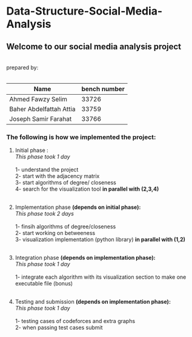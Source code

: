 # Data-Structure-Social-Media-Analysis
 
## Welcome to our social media analysis project
<br/>
prepared by: 
 <br/> 
 
  <br/> 
 
| Name                        |  bench number |
| -------------               |-------------  |
| Ahmed Fawzy Selim           | 33726         | 
| Baher Abdelfattah Attia     | 33759         |
| Joseph Samir Farahat        | 33766         |  




### The following is how we implemented the project:

1. Initial phase :<br/>
*This phase took 1 day* <br/><br/>
1- understand the project <br/>
2- start with the adjacency matrix <br/>
3- start algorithms of degree/ closeness <br/>
4- search for the visualization tool **in parallel with (2,3,4)** <br/> <br/>



2. Implementation phase **(depends on initial phase):** <br/>
*This phase took 2 days* <br/><br/>
1- finsih algorithms of degree/closeness <br/>
2- start working on betweeness  <br/>
3- visualization implementation (python library) **in parallel with (1,2)** <br/> <br/>


3. Integration phase **(depends on implementation phase):** <br/>
*This phase took 1 day* <br/><br/>
1-  integrate each algorithm with its visualization section to make one executable file (bonus) <br/> <br/>


4. Testing and submission **(depends on implementation phase):**  
*This phase took 1 day* <br/><br/>
1- testing cases of codeforces and extra graphs <br/>
2- when passing test cases submit <br/> <br/>


